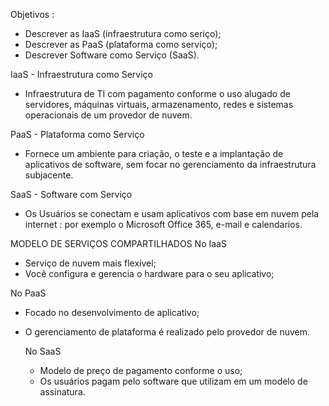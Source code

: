 Objetivos :
* Descrever as IaaS (infraestrutura como seriço);
* Descrever as PaaS (plataforma como serviço);
* Descrever Software como Serviço (SaaS).

IaaS - Infraestrutura como Serviço
+ Infraestrutura de TI com pagamento conforme o uso alugado de servidores, máquinas virtuais, armazenamento, redes e sistemas operacionais de um provedor de nuvem.

PaaS - Plataforma como Serviço
+ Fornece um ambiente para criação, o teste e a implantação de aplicativos de software, sem focar no gerenciamento da infraestrutura subjacente.

SaaS - Software com Serviço
+ Os Usuários se conectam e usam aplicativos com base em nuvem pela internet : por exemplo o Microsoft Office 365, e-mail e calendarios.

MODELO DE SERVIÇOS COMPARTILHADOS
No IaaS 
- Serviço de nuvem mais flexível;
- Você configura e gerencia o hardware para o seu aplicativo;

No PaaS
- Focado no desenvolvimento de aplicativo;
- O gerenciamento de plataforma é realizado pelo provedor de nuvem.

  No SaaS
  - Modelo de preço de pagamento conforme o uso;
  - Os usuários pagam pelo software que utilizam em um modelo de assinatura.
